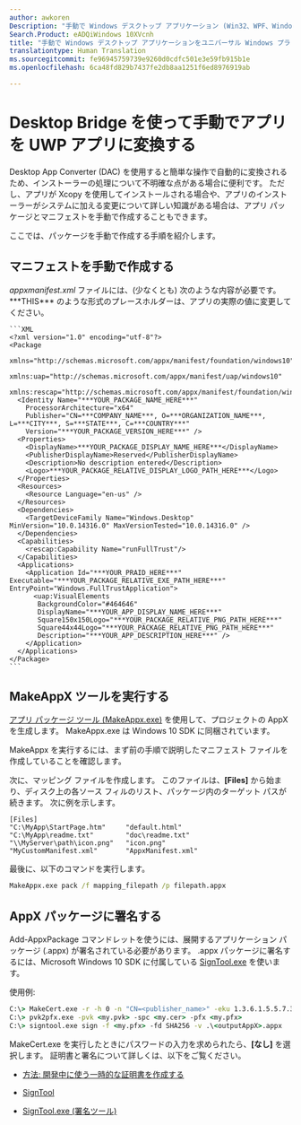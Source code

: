 ```yaml
---
author: awkoren
Description: "手動で Windows デスクトップ アプリケーション (Win32、WPF、Windows フォームなど) をユニバーサル Windows プラットフォーム (UWP) アプリに変換する方法を示します。"
Search.Product: eADQiWindows 10XVcnh
title: "手動で Windows デスクトップ アプリケーションをユニバーサル Windows プラットフォーム (UWP) アプリに変換する"
translationtype: Human Translation
ms.sourcegitcommit: fe96945759739e9260d0cdfc501e3e59fb915b1e
ms.openlocfilehash: 6ca48fd829b7437fe2db8aa1251f6ed8976919ab

---
```


# Desktop Bridge を使って手動でアプリを UWP アプリに変換する

Desktop App Converter (DAC) を使用すると簡単な操作で自動的に変換されるため、インストーラーの処理について不明確な点がある場合に便利です。 ただし、アプリが Xcopy を使用してインストールされる場合や、アプリのインストーラーがシステムに加える変更について詳しい知識がある場合は、アプリ パッケージとマニフェストを手動で作成することもできます。

ここでは、パッケージを手動で作成する手順を紹介します。

## マニフェストを手動で作成する

_appxmanifest.xml_ ファイルには、(少なくとも) 次のような内容が必要です。 \*\*\*THIS\*\*\* のような形式のプレースホルダーは、アプリの実際の値に変更してください。

    ```XML
    <?xml version="1.0" encoding="utf-8"?>
    <Package
       xmlns="http://schemas.microsoft.com/appx/manifest/foundation/windows10"
       xmlns:uap="http://schemas.microsoft.com/appx/manifest/uap/windows10"
       xmlns:rescap="http://schemas.microsoft.com/appx/manifest/foundation/windows10/restrictedcapabilities">
      <Identity Name="***YOUR_PACKAGE_NAME_HERE***"
        ProcessorArchitecture="x64"
        Publisher="CN=***COMPANY_NAME***, O=***ORGANIZATION_NAME***, L=***CITY***, S=***STATE***, C=***COUNTRY***"
        Version="***YOUR_PACKAGE_VERSION_HERE***" />
      <Properties>
        <DisplayName>***YOUR_PACKAGE_DISPLAY_NAME_HERE***</DisplayName>
        <PublisherDisplayName>Reserved</PublisherDisplayName>
        <Description>No description entered</Description>
        <Logo>***YOUR_PACKAGE_RELATIVE_DISPLAY_LOGO_PATH_HERE***</Logo>
      </Properties>
      <Resources>
        <Resource Language="en-us" />
      </Resources>
      <Dependencies>
        <TargetDeviceFamily Name="Windows.Desktop" MinVersion="10.0.14316.0" MaxVersionTested="10.0.14316.0" />
      </Dependencies>
      <Capabilities>
        <rescap:Capability Name="runFullTrust"/>
      </Capabilities>
      <Applications>
        <Application Id="***YOUR_PRAID_HERE***" Executable="***YOUR_PACKAGE_RELATIVE_EXE_PATH_HERE***" EntryPoint="Windows.FullTrustApplication">
          <uap:VisualElements
           BackgroundColor="#464646"
           DisplayName="***YOUR_APP_DISPLAY_NAME_HERE***"
           Square150x150Logo="***YOUR_PACKAGE_RELATIVE_PNG_PATH_HERE***"
           Square44x44Logo="***YOUR_PACKAGE_RELATIVE_PNG_PATH_HERE***"
           Description="***YOUR_APP_DESCRIPTION_HERE***" />
        </Application>
      </Applications>
    </Package>
    ```

## MakeAppX ツールを実行する

[アプリ パッケージ ツール (MakeAppx.exe)](https://msdn.microsoft.com/library/windows/desktop/hh446767(v=vs.85).aspx) を使用して、プロジェクトの AppX を生成します。 MakeAppx.exe は Windows 10 SDK に同梱されています。 

MakeAppx を実行するには、まず前の手順で説明したマニフェスト ファイルを作成していることを確認します。 

次に、マッピング ファイルを作成します。 このファイルは、**[Files]** から始まり、ディスク上の各ソース フィルのリスト、パッケージ内のターゲット パスが続きます。 次に例を示します。 

```
[Files]
"C:\MyApp\StartPage.htm"     "default.html"
"C:\MyApp\readme.txt"        "doc\readme.txt"
"\\MyServer\path\icon.png"   "icon.png"
"MyCustomManifest.xml"       "AppxManifest.xml"
```

最後に、以下のコマンドを実行します。 

```cmd
MakeAppx.exe pack /f mapping_filepath /p filepath.appx
```

## AppX パッケージに署名する

Add-AppxPackage コマンドレットを使うには、展開するアプリケーション パッケージ (.appx) が署名されている必要があります。 .appx パッケージに署名するには、Microsoft Windows 10 SDK に付属している [SignTool.exe](https://msdn.microsoft.com/library/windows/desktop/aa387764(v=vs.85).aspx) を使います。

使用例: 

```cmd
C:\> MakeCert.exe -r -h 0 -n "CN=<publisher_name>" -eku 1.3.6.1.5.5.7.3.3 -pe -sv <my.pvk> <my.cer>
C:\> pvk2pfx.exe -pvk <my.pvk> -spc <my.cer> -pfx <my.pfx>
C:\> signtool.exe sign -f <my.pfx> -fd SHA256 -v .\<outputAppX>.appx
```

MakeCert.exe を実行したときにパスワードの入力を求められたら、**[なし]** を選択します。 証明書と署名について詳しくは、以下をご覧ください。 

- [方法: 開発中に使う一時的な証明書を作成する](https://msdn.microsoft.com/library/ms733813.aspx)

- [SignTool](https://msdn.microsoft.com/library/windows/desktop/aa387764.aspx)

- [SignTool.exe (署名ツール)](https://msdn.microsoft.com/library/8s9b9yaz.aspx)




<!--HONumber=Nov16_HO1-->


